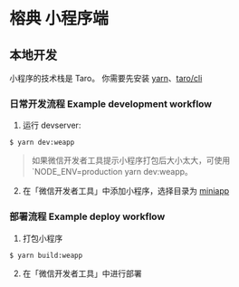 # 榕典 小程序端

## 本地开发

小程序的技术栈是 Taro。
你需要先安装 [yarn](https://yarnpkg.com/getting-started/install/)、[taro/cli](https://taro-docs.jd.com/taro/docs/GETTING-STARTED)


### 日常开发流程 Example development workflow

1. 运行 devserver:

  ```
  $ yarn dev:weapp
  ```

  > 如果微信开发者工具提示小程序打包后大小太大，可使用 `NODE_ENV=production yarn dev:weapp。

2. 在「微信开发者工具」中添加小程序，选择目录为 [miniapp](.)

### 部署流程 Example deploy workflow

1. 打包小程序

  ```
  $ yarn build:weapp
  ```
2. 在「微信开发者工具」中进行部署
